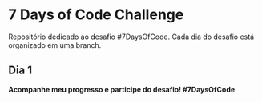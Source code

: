 
# 7 Days of Code Challenge

Repositório dedicado ao desafio #7DaysOfCode. Cada dia do desafio está organizado em uma branch.

## Dia 1

**Acompanhe meu progresso e participe do desafio! #7DaysOfCode**
